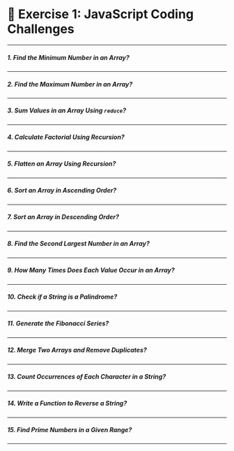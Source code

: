 # 🚀 **Exercise 1: JavaScript Coding Challenges**

---

##### 1. **Find the Minimum Number in an Array?**

---

##### 2. **Find the Maximum Number in an Array?**

---

##### 3. **Sum Values in an Array Using `reduce`?**

---

##### 4. **Calculate Factorial Using Recursion?**

---

##### 5. **Flatten an Array Using Recursion?**

---

##### 6. **Sort an Array in Ascending Order?**

---

##### 7. **Sort an Array in Descending Order?**

---

##### 8. **Find the Second Largest Number in an Array?**

---

##### 9. **How Many Times Does Each Value Occur in an Array?**

---

##### 10. **Check if a String is a Palindrome?**

---

##### 11. **Generate the Fibonacci Series?**

---

##### 12. **Merge Two Arrays and Remove Duplicates?**

---

##### 13. **Count Occurrences of Each Character in a String?**

---

##### 14. **Write a Function to Reverse a String?**

---

##### 15. **Find Prime Numbers in a Given Range?**

---

